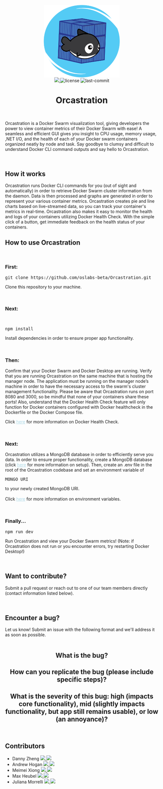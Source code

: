 <div align='center' >
    <img style="display: block; margin-left: auto; margin-right: auto;" src="app/assets/LOGO.png" width='250'>
</div>
<div align="center">
  <a href="https://orcastration.dev" target="_blank">
    <img src="https://img.shields.io/badge/website-orcastration-teal.svg" />
  </a>
  <img alt="license" src="https://img.shields.io/badge/License-MIT-blue.svg">
  <img alt="last-commit" src="https://img.shields.io/github/last-commit/oslabs-beta/orcastration?color=green">
</div>
<h1 align='center'>Orcastration</h1>
<br>
<p>
    Orcastration is a Docker Swarm visualization tool, giving developers the power to view container metrics of their Docker Swarm with ease! A seamless and efficient GUI gives you insight to CPU usage, memory usage, ,NET I/O, and the health of each of your Docker swarm containers organized neatly by node and task. Say goodbye to clumsy and difficult to understand Docker CLI command outputs and say hello to Orcastration.
</p>
<br>
<h2>How it works</h2>
    <p>
        Orcastration runs Docker CLI commands for you (out of sight and automatically) in order to retrieve Docker Swarm cluster information from the daemon. Data is then processed and graphs are generated in order to represent your various container metrics. Orcastration creates pie and line charts based on live-streamed data, so you can track your container's metrics in real-time. Orcastration also makes it easy to monitor the health and logs of your containers utilizing Docker Health Check. With the simple click of a button, get immediate feedback on the health status of your containers. 
    </p>
<h2>How to use Orcastration</h2>
<br>
<h3>First:</h3>
<pre>git clone https://github.com/oslabs-beta/Orcastration.git</pre>

<p>Clone this repository to your machine.</p>
<br>
<h3>Next:</h3>
<br>
<pre>npm install</pre>
<p>Install dependencies in order to ensure proper app functionality.</p>
<br>
<h3>Then:</h3>
<p>
    Confirm that your Docker Swarm and Docker Desktop are running. Verify that you are running Orcastration on the same machine that is hosting the manager node. The application must be running on the manager node’s machine in order to have the necessary access to the swarm's cluster management functionality.  Please be aware that Orcastration runs on port 8080 and 3000, so be mindful that none of your containers share these ports! Also, understand that the Docker Health Check feature will only function for Docker containers configured with Docker healthcheck in the Dockerfile or the Docker Compose file.
    <br>
    <p>Click <a style='color:lightblue'href='https://scoutapm.com/blog/how-to-use-docker-healthcheck'>here</a> for more information on Docker Health Check. 
</p>
<br>
<h3>Next:</h3>
<p>
    Orcastration utilizes a MongoDB database in order to efficiently serve you data. In order to ensure proper functionality, create a MongoDB database (click <a style='color:lightblue'href='https://www.mongodb.com/basics/create-database'>here</a> for more information on setup). Then, create an .env file in the root of the Orcastration codebase and set an environment variable of 
    <br>
    <pre>MONGO_URI</pre>
    to your newly created MongoDB URI. <br><br>Click <a style='color:lightblue'href='https://www.npmjs.com/package/dotenv-webpack'>here</a> for more information on environment variables.
    <p>
<br>
<h3>Finally...</h3>
<pre>npm run dev</pre>
<p>
    Run Orcastration and view your Docker Swarm metrics! (Note: if Orcastration does not run or you encounter errors, try restarting Docker Desktop!)
<p>
<br>
<h2>Want to contribute?</h2>
<p>
    Submit a pull request or reach out to one of our team members directly (contact information listed below).
</p>
<br>
<h2>Encounter a bug?</h2>
<p>
    Let us know! Submit an issue with the following format and we'll address it as soon as possible. 
    <br>
    <br>
    <h2 style='text-align:center'>What is the bug?</h2>
    <h2 style='text-align:center'>How can you replicate the bug (please include specific steps)?</h2>
    <h2 style='text-align:center'>What is the severity of this bug: high (impacts core functionality), mid (slightly impacts functionality, but app still remains usable), or low (an annoyance)?</h2>
</p>
<br>
<h2>Contributors</h2>
<ul>
  <li>
    Danny Zheng
    <a href="https://www.linkedin.com/in/dannyzheng159" target="_blank">
      <img src="https://img.shields.io/badge/LinkedIn-0077B5?style=social&logo=linkedin" />
    </a>
      <a href="https://github.com/dannyzheng159" target="_blank">
      <img src="https://img.shields.io/badge/Github-0077B5?style=social&logo=github" />
    </a>
  </li>
  <li>
    Andrew Hogan
    <a href="https://www.linkedin.com/in/andrewlallyhogan" target="_blank">
      <img src="https://img.shields.io/badge/LinkedIn-0077B5?style=social&logo=linkedin" />
    </a>
      <a href="https://github.com/andrewlallyhogan" target="_blank">
      <img src="https://img.shields.io/badge/Github-0077B5?style=social&logo=github" />
    </a>
  </li>
  <li>
    Meimei Xiong
    <a href="https://www.linkedin.com/in/meimei-x-20085111/" target="_blank">
      <img src="https://img.shields.io/badge/LinkedIn-0077B5?style=social&logo=linkedin" />
    </a>
      <a href="https://github.com/meimeix01" target="_blank">
      <img src="https://img.shields.io/badge/Github-0077B5?style=social&logo=github" />
    </a>
  </li>
  <li>
    Max Heubel
    <a href="http://www.linkedin.com/in/max-heubel" target="_blank">
      <img src="https://img.shields.io/badge/LinkedIn-0077B5?style=social&logo=linkedin" />
    </a>
      <a href="https://github.com/maxheubel" target="_blank">
      <img src="https://img.shields.io/badge/Github-0077B5?style=social&logo=github" />
    </a>
  </li>
    <li>
    Juliana Morrelli
    <a href="https://www.linkedin.com/in/juliana-morrelli-71b407218/" target="_blank">
      <img src="https://img.shields.io/badge/LinkedIn-0077B5?style=social&logo=linkedin" />
    </a>
      <a href="https://github.com/juliana228" target="_blank">
      <img src="https://img.shields.io/badge/Github-0077B5?style=social&logo=github" />
    </a>
  </li>
</ul>
